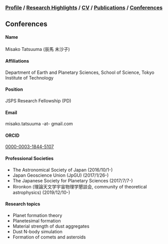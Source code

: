 ### [Profile](https://mtatsuuma.github.io/) / [Research Highlights](https://mtatsuuma.github.io/research-highlights.html) / [CV](https://mtatsuuma.github.io/cv.html) / [Publications](https://mtatsuuma.github.io/publications.html) / [Conferences](https://mtatsuuma.github.io/conferences.html)

## Conferences

#### Name
Misako Tatsuuma (辰馬 未沙子)

#### Affiliations
Department of Earth and Planetary Sciences, School of Science, Tokyo Institute of Technology

#### Position
JSPS Research Fellowship (PD)

#### Email
misako.tatsuuma -at- gmail.com

#### ORCID
<a href="https://orcid.org/0000-0003-1844-5107" target="_blank" rel="noopener noreferrer">0000-0003-1844-5107</a>

#### Professional Societies
- The Astronomical Society of Japan (2016/10/1-)
- Japan Geoscience Union (JpGU) (2017/1/26-)
- The Japanese Society for Planetary Sciences (2017/7/7-)
- Rironkon (理論天文学宇宙物理学懇談会, community of theoretical astrophysics) (2019/12/10-)

#### Research topics
- Planet formation theory
- Planetesimal formation
- Material strength of dust aggregates
- Dust N-body simulation
- Formation of comets and asteroids
